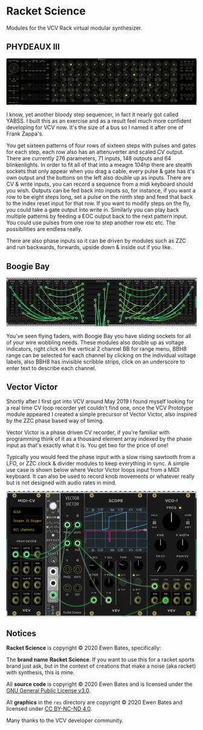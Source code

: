 # Racket Science
Modules for the VCV Rack virtual modular synthesizer.

## PHYDEAUX III
![](./img/fido3.png)

I know, yet another bloody step sequencer, in fact it nearly got called YABSS.  I built this as an exercise and as a result feel much more confident developing for VCV now.  It's the size of a bus so I named it after one of Frank Zappa's.

You get sixteen patterns of four rows of sixteen steps with pulses and gates for each step, each row also has an attenuverter and scaled CV output.  There are currently 276 parameters, 71 inputs, 148 outputs and 64 blinkenlights.  In order to fit all of that into a meagre 104hp there are stealth sockets that only appear when you drag a cable, every pulse & gate has it's own output and the buttons on the left also double up as inputs.  There are CV & write inputs, you can record a sequence from a midi keyboard should you wish.  Outputs can be fed back into inputs so, for instance, if you want a row to be eight steps long, set a pulse on the ninth step and feed that back to the index reset input for that row.  If you want to modify steps on the fly, you could take a gate output into write in.  Similarly you can play back multiple patterns by feeding a EOC output back to the next pattern input.  You could use pulses from one row to step another row etc etc. The possibilities are endless really.

There are also phase inputs so it can be driven by modules such as ZZC and run backwards, forwards, upside down & inside out if you like.


## Boogie Bay

![](./img/boogie.png) 

You've seen flying faders, with Boogie Bay you have sliding sockets for all of your wire wobbling needs.
These modules also double up as voltage indicators, right click on the vertical 2 channel BB for range menu, BBH8 range can be selected for each channel by clicking on the individual voltage labels, also BBH8 has invisible scribble strips, click on an underscore to enter text to describe each channel.

## Vector Victor

Shortly after I first got into VCV around May 2019 I found myself looking for a real time CV loop recorder yet couldn't find one, once the VCV Prototype module appeared I created a simple precursor of Vector Victor, also inspired by the ZZC phase based way of timing.

Vector Victor is a phase driven CV recorder, if you're familiar with programming think of it as a thousand element array indexed by the phase input as that's exactly what it is.  You get two for the price of one!

Typically you would feed the phase input with a slow rising sawtooth from a LFO, or ZZC clock & divider modules to keep everything in sync.  A simple use case is shown below where Vector Victor loops input from a MIDI keyboard.  It can also be used to record knob movements or whatever really but is not designed with audio rates in mind.

![](./img/RSVectorVictor.png)


## Notices

**Racket Science** is copyright © 2020 Ewen Bates, specifically:

The **brand name** **Racket Science**.  If you want to use this for a racket sports brand just ask, but in the context of creations that make a noise (aka racket) with synthesis, this is mine.

All **source code** is copyright © 2020 Ewen Bates and is licensed under the [GNU General Public License v3.0](gpl-3.0.txt).

All **graphics** in the `res` directory are copyright © 2020 Ewen Bates and licensed under [CC BY-NC-ND 4.0](https://creativecommons.org/licenses/by-nc-nd/4.0/).

Many thanks to the VCV developer community.
